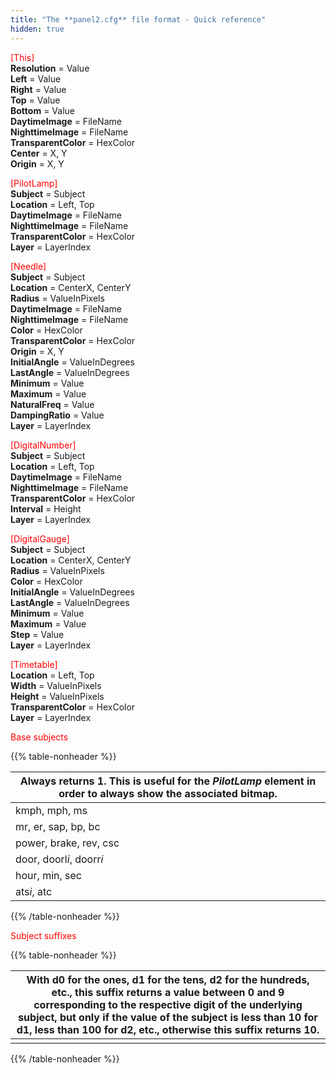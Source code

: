 ```yaml
---
title: "The **panel2.cfg** file format - Quick reference"
hidden: true
---
```


<font color="red">[This]</font>  
**Resolution** = Value  
**Left** = Value  
**Right** = Value  
**Top** = Value  
**Bottom** = Value  
**DaytimeImage** = FileName  
**NighttimeImage** = FileName  
**TransparentColor** = HexColor  
**Center** = X, Y  
**Origin** = X, Y

<font color="red">[PilotLamp]</font>  
**Subject** = Subject  
**Location** = Left, Top  
**DaytimeImage** = FileName  
**NighttimeImage** = FileName  
**TransparentColor** = HexColor  
**Layer** = LayerIndex

<font color="red">[Needle]</font>  
**Subject** = Subject  
**Location** = CenterX, CenterY  
**Radius** = ValueInPixels  
**DaytimeImage** = FileName  
**NighttimeImage** = FileName  
**Color** = HexColor  
**TransparentColor** = HexColor  
**Origin** = X, Y  
**InitialAngle** = ValueInDegrees  
**LastAngle** = ValueInDegrees  
**Minimum** = Value  
**Maximum** = Value  
**NaturalFreq** = Value  
**DampingRatio** = Value  
**Layer** = LayerIndex

<font color="red">[DigitalNumber]</font>  
**Subject** = Subject  
**Location** = Left, Top  
**DaytimeImage** = FileName  
**NighttimeImage** = FileName  
**TransparentColor** = HexColor  
**Interval** = Height  
**Layer** = LayerIndex

<font color="red">[DigitalGauge]</font>  
**Subject** = Subject  
**Location** = CenterX, CenterY  
**Radius** = ValueInPixels  
**Color** = HexColor  
**InitialAngle** = ValueInDegrees  
**LastAngle** = ValueInDegrees  
**Minimum** = Value  
**Maximum** = Value  
**Step** = Value  
**Layer** = LayerIndex

<font color="red">[Timetable]</font>  
**Location** = Left, Top  
**Width** = ValueInPixels  
**Height** = ValueInPixels  
**TransparentColor** = HexColor  
**Layer** = LayerIndex

<font color="red">Base subjects</font>

{{% table-nonheader %}}

| Always returns 1. This is useful for the *PilotLamp* element in order to always show the associated bitmap.                     |
| ------------------------ |
| kmph, mph, ms            |
| mr, er, sap, bp, bc      |
| power, brake, rev, csc   |
| door, doorl*i*, doorr*i* |
| hour, min, sec           |
| ats*i*, atc              |

{{% /table-nonheader %}}

<font color="red">Subject suffixes</font>

{{% table-nonheader %}}

| With d0 for the ones, d1 for the tens, d2 for the hundreds, etc., this suffix returns a value between 0 and 9 corresponding to the respective digit of the underlying subject, but only if the value of the subject is less than 10 for d1, less than 100 for d2, etc., otherwise this suffix returns 10. |
| ---- |
|      |

{{% /table-nonheader %}}